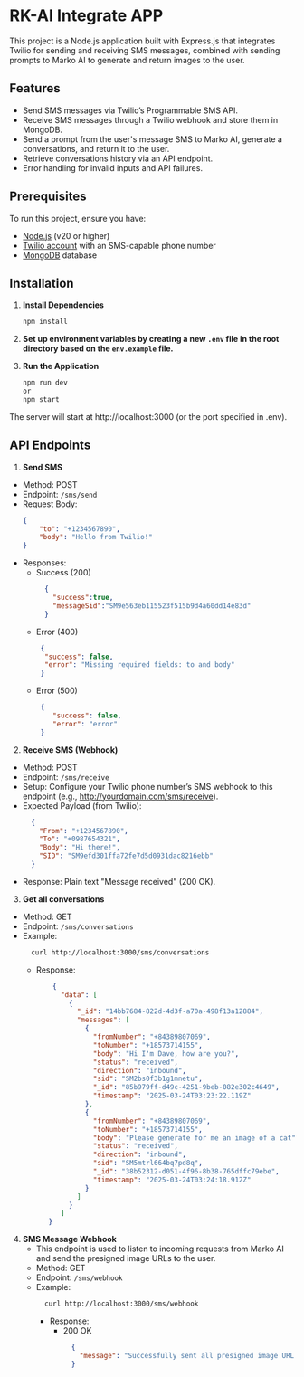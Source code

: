 # RK-AI Integrate APP

This project is a Node.js application built with Express.js that integrates Twilio for sending and receiving SMS messages, combined with sending prompts to Marko AI to generate and return images to the user.
## Features
- Send SMS messages via Twilio’s Programmable SMS API.
- Receive SMS messages through a Twilio webhook and store them in MongoDB.
- Send a prompt from the user's message SMS to Marko AI, generate a conversations, and return it to the user.
- Retrieve conversations history via an API endpoint.
- Error handling for invalid inputs and API failures.

## Prerequisites
To run this project, ensure you have:
- [Node.js](https://nodejs.org/) (v20 or higher)
- [Twilio account](https://www.twilio.com/) with an SMS-capable phone number
- [MongoDB](https://www.mongodb.com/) database

## Installation
1. **Install Dependencies**
    ```bash
    npm install

2. **Set up environment variables by creating a new `.env` file in the root directory based on the `env.example` file.**

3. **Run the Application**
    ```bash
    npm run dev
    or
    npm start
The server will start at http://localhost:3000 (or the port specified in .env).

## API Endpoints
1. **Send SMS**
- Method: POST
- Endpoint: `/sms/send`
- Request Body:
   ```json
   {
       "to": "+1234567890",
       "body": "Hello from Twilio!"
   }
   ```
- Responses:
  - Success (200)
      ```json
        {
          "success":true,
          "messageSid":"SM9e563eb115523f515b9d4a60dd14e83d"
        }
      ```
  - Error (400)
    ```json
     {
      "success": false,
      "error": "Missing required fields: to and body"
     }
    ``` 
  - Error (500)
    ```json
     {
        "success": false,
        "error": "error"
     }
    ```
2. **Receive SMS (Webhook)**
- Method: POST
- Endpoint: `/sms/receive`
- Setup: Configure your Twilio phone number’s SMS webhook to this endpoint (e.g., http://yourdomain.com/sms/receive).
- Expected Payload (from Twilio):
  ```json
    {
      "From": "+1234567890",
      "To": "+0987654321",
      "Body": "Hi there!",
      "SID": "SM9efd301ffa72fe7d5d0931dac8216ebb"
    }
  ```
- Response: Plain text "Message received" (200 OK).
3. **Get all conversations**
- Method: GET
- Endpoint: `/sms/conversations`
- Example:
    ```bash
      curl http://localhost:3000/sms/conversations
    ```
  - Response:
      ```json
          {
            "data": [
              {
                "_id": "14bb7684-822d-4d3f-a70a-498f13a12884",
                "messages": [
                  {
                    "fromNumber": "+84389807069",
                    "toNumber": "+18573714155",
                    "body": "Hi I'm Dave, how are you?",
                    "status": "received",
                    "direction": "inbound",
                    "sid": "SM2bs0f3b1g1mnetu",
                    "_id": "85b979ff-d49c-4251-9beb-082e302c4649",
                    "timestamp": "2025-03-24T03:23:22.119Z"
                  },
                  {
                    "fromNumber": "+84389807069",
                    "toNumber": "+18573714155",
                    "body": "Please generate for me an image of a cat",
                    "status": "received",
                    "direction": "inbound",
                    "sid": "SM5mtrl664bq7pd8q",
                    "_id": "38b52312-d051-4f96-8b38-765dffc79ebe",
                    "timestamp": "2025-03-24T03:24:18.912Z"
                  }
                ]
              }
            ]
         }
      ```
4. **SMS Message Webhook**
   - This endpoint is used to listen to incoming requests from Marko AI and send the presigned image URLs to the user.
   - Method: GET
   - Endpoint: `/sms/webhook`
   - Example:
       ```bash
         curl http://localhost:3000/sms/webhook
       ```
     - Response:
       - 200 OK
         ```json
           {
             "message": "Successfully sent all presigned image URLs"
           }
         ```
